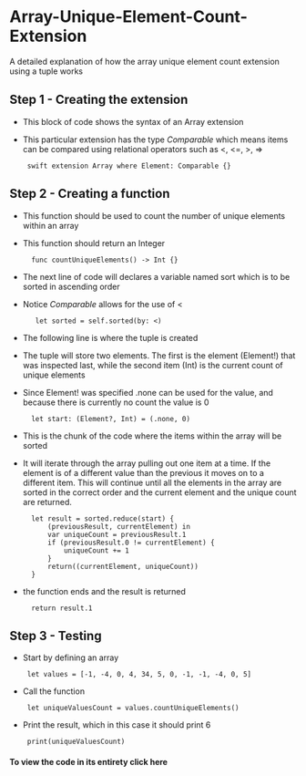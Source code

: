 # Array-Unique-Element-Count-Extension
A detailed explanation of how the array unique element count extension using a tuple works



## Step 1 - Creating the extension
- This block of code shows the syntax of an Array extension
- This particular extension has the type *Comparable* which means items can be compared using relational operators such as <, <=, >, =>

       swift extension Array where Element: Comparable {}
   
## Step 2 - Creating a function
- This function should be used to count the number of unique elements within an array
- This function should return an Integer

        func countUniqueElements() -> Int {}
        
- The next line of code will declares a variable named sort which is to be sorted in ascending order
- Notice *Comparable* allows for the use of <

         let sorted = self.sorted(by: <)
   
- The following line is where the tuple is created 
- The tuple will store two elements. The first is the element (Element!) that was inspected last, while the second item (Int) is the current count of unique elements
- Since Element! was specified .none can be used for the value, and because there is currently no count the value is 0

        let start: (Element?, Int) = (.none, 0)
        
- This is the chunk of the code where the items within the array will be sorted
- It will iterate through the array pulling out one item at a time. If the element is of a different value than the previous it moves on to a different item. This will continue until all the elements in the array are sorted in the correct order and the current element and the unique count are returned.

        let result = sorted.reduce(start) {
            (previousResult, currentElement) in
            var uniqueCount = previousResult.1
            if (previousResult.0 != currentElement) {
                uniqueCount += 1
            }
            return((currentElement, uniqueCount))
        }

- the function ends and the result is returned

        return result.1
        
 ## Step 3 - Testing
 
 - Start by defining an array
 
        let values = [-1, -4, 0, 4, 34, 5, 0, -1, -1, -4, 0, 5]
        
 - Call the function
 
        let uniqueValuesCount = values.countUniqueElements()
        
 - Print the result, which in this case it should print 6
 
        print(uniqueValuesCount)
        
        
 #### To view the code in its entirety click here
 
